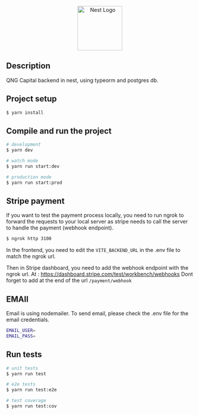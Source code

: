 <p align="center">
  <a href="http://nestjs.com/" target="blank"><img src="https://nestjs.com/img/logo-small.svg" width="120" alt="Nest Logo" /></a>
</p>

## Description

QNG Capital backend in nest, using typeorm and postgres db.

## Project setup

```bash
$ yarn install
```

## Compile and run the project

```bash
# development
$ yarn dev

# watch mode
$ yarn run start:dev

# production mode
$ yarn run start:prod
```

## Stripe payment

If you want to test the payment process locally, you need to run ngrok to forward the requests to your local server as stripe needs to call the server to handle the payment (webhook endpoint).

```bash
$ ngrok http 3100
```

In the frontend, you need to edit the `VITE_BACKEND_URL` in the .env file to match the ngrok url.

Then in Stripe dashboard, you need to add the webhook endpoint with the ngrok url.
At : https://dashboard.stripe.com/test/workbench/webhooks
Dont forget to add at the end of the url `/payment/webhook`

## EMAIl

Email is using nodemailer.
To send email, please check the .env file for the email credentials.

```bash
EMAIL_USER=
EMAIL_PASS=
```

## Run tests

```bash
# unit tests
$ yarn run test

# e2e tests
$ yarn run test:e2e

# test coverage
$ yarn run test:cov
```
